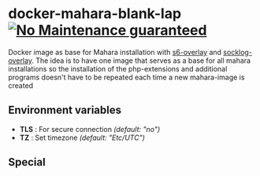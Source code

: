 docker-mahara-blank-lap [![No Maintenance guaranteed](http://unmaintained.tech/badge.svg)](http://unmaintained.tech/)
=============

Docker image as base for Mahara installation with [s6-overlay](https://github.com/just-containers/s6-overlay) and [socklog-overlay](https://github.com/just-containers/socklog-overlay). The idea is to have one image that serves as a base for all mahara installations so the installation of the php-extensions and additional programs doesn't have to be repeated each time a new mahara-image is created

## Environment variables

- **TLS** : For secure connection *(default: "no")*
- **TZ** : Set timezone *(default: "Etc/UTC")*

## Special

